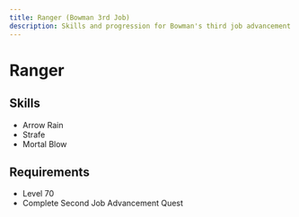 ```yaml
---
title: Ranger (Bowman 3rd Job)
description: Skills and progression for Bowman's third job advancement
---
```


# Ranger

## Skills
- Arrow Rain
- Strafe
- Mortal Blow

## Requirements
- Level 70
- Complete Second Job Advancement Quest